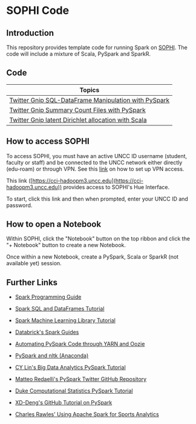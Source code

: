 # SOPHI Code

## Introduction

This repository provides template code for running Spark on [SOPHI](http://sophi.uncc.edu). The code will include a mixture of Scala, PySpark and SparkR.

## Code

| Topics                                                          |
| --------------------------------------------------------------- |
| [Twitter Gnip SQL-DataFrame Manipulation with PySpark](/code/PySpark-Dataframe-Processing.md)              |
| [Twitter Gnip Summary Count Files with PySpark](/code/PySpark-Gnip-Twitter-Summary-Files.md)    |
| [Twitter Gnip latent Dirichlet allocation with Scala](/code/Scala-LDA.md)    |

## How to access SOPHI

To access SOPHI, you must have an active UNCC ID username (student, faculty or staff) and be connected to the UNCC network either directly (edu-roam) or through VPN. See this [link](https://faq.uncc.edu/pages/viewpage.action?pageId=6653379) on how to set up VPN access.

This link ([https://cci-hadoopm3.uncc.edu](https://cci-hadoopm3.uncc.edu)) provides access to SOPHI's Hue Interface.

To start, click this link and then when prompted, enter your UNCC ID and password.

## How to open a Notebook

Within SOPHI, click the "Notebook" button on the top ribbon and click the "+ Notebook" button to create a new Notebook.

Once within a new Notebook, create a PySpark, Scala or SparkR (not available yet) session. 

## Further Links

* [Spark Programming Guide](https://spark.apache.org/docs/latest/programming-guide.html)

* [Spark SQL and DataFrames Tutorial](http://spark.apache.org/docs/latest/sql-programming-guide.html)

* [Spark Machine Learning Library Tutorial](http://spark.apache.org/docs/latest/ml-guide.html)

* [Databrick's Spark Guides](https://docs.cloud.databricks.com/docs/latest/databricks_guide/index.html)

* [Automating PySpark Code through YARN and Oozie](http://gethue.com/how-to-schedule-spark-jobs-with-spark-on-yarn-and-oozie/)

* [PySpark and nltk (Anaconda)](https://docs.continuum.io/anaconda-cluster/howto/spark-nltk)

* [CY Lin's Big Data Analytics PySpark Tutorial](https://www.ee.columbia.edu/~cylin/course/bigdata/EECS6893-BigDataAnalytics-Lecture6.pdf)

* [Matteo Redaelli's PySpark Twitter GitHub Repository](https://github.com/matteoredaelli/pyspark-examples)

* [Duke Computational Statistics PySpark Tutorial](http://people.duke.edu/~ccc14/sta-663-2016/21A_Introduction_To_Spark.html)

* [XD-Deng's GitHub Tutorial on PySpark](https://github.com/XD-DENG/Spark-practice)

* [Charles Rawles' Using Apache Spark for Sports Analytics](https://content.pivotal.io/blog/how-data-science-assists-sports)

